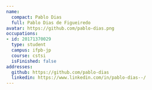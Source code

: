 ```yaml
---
name:
  compact: Pablo Dias
  full: Pablo Dias de Figueiredo
avatar: https://github.com/pablo-dias.png
occupations:
- id: 20171370029
  type: student
  campus: ifpb-jp
  course: cstsi
  isFinished: false
addresses:
  github: https://github.com/pablo-dias
  linkedin: https://www.linkedin.com/in/pablo-dias--/
---
```

